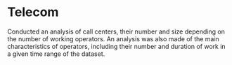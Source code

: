 # Telecom
Conducted an analysis of call centers, their number and size depending on the number of working operators. An analysis was also made of the main characteristics of operators, including their number and duration of work in a given time range of the dataset. 
